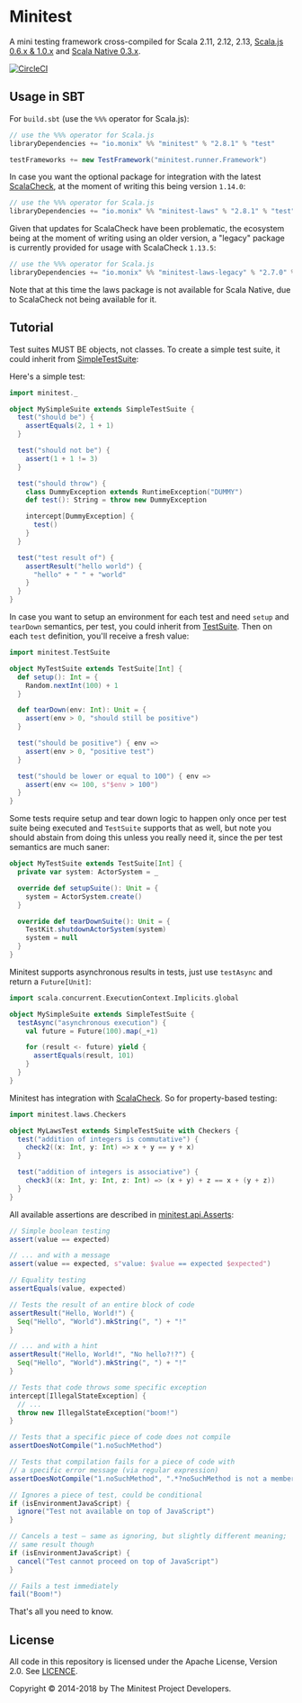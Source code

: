 # Minitest

A mini testing framework cross-compiled for Scala 2.11, 2.12,
2.13, [Scala.js 0.6.x & 1.0.x](http://www.scala-js.org/) and
[Scala Native 0.3.x](https://www.scala-native.org/).

[![CircleCI](https://circleci.com/gh/monix/minitest.svg?style=svg)](https://circleci.com/gh/monix/minitest)

## Usage in SBT

For `build.sbt` (use the `%%%` operator for Scala.js):

```scala
// use the %%% operator for Scala.js
libraryDependencies += "io.monix" %% "minitest" % "2.8.1" % "test"

testFrameworks += new TestFramework("minitest.runner.Framework")
```

In case you want the optional package for integration with the latest
[ScalaCheck](https://www.scalacheck.org/), at the moment of writing
this being version `1.14.0`:

```scala
// use the %%% operator for Scala.js
libraryDependencies += "io.monix" %% "minitest-laws" % "2.8.1" % "test"
```

Given that updates for ScalaCheck have been problematic, the ecosystem
being at the moment of writing using an older version, a "legacy" package
is currently provided for usage with ScalaCheck `1.13.5`:

```scala
// use the %%% operator for Scala.js
libraryDependencies += "io.monix" %% "minitest-laws-legacy" % "2.7.0" % "test"
```

Note that at this time the laws package is not available for Scala
Native, due to ScalaCheck not being available for it.

## Tutorial

Test suites MUST BE objects, not classes. To create a simple test suite, it could
inherit from [SimpleTestSuite](shared/src/main/scala/minitest/SimpleTestSuite.scala):

Here's a simple test:

```scala
import minitest._

object MySimpleSuite extends SimpleTestSuite {
  test("should be") {
    assertEquals(2, 1 + 1)
  }

  test("should not be") {
    assert(1 + 1 != 3)
  }

  test("should throw") {
    class DummyException extends RuntimeException("DUMMY")
    def test(): String = throw new DummyException

    intercept[DummyException] {
      test()
    }
  }

  test("test result of") {
    assertResult("hello world") {
      "hello" + " " + "world"
    }
  }
}
```

In case you want to setup an environment for each test and need `setup` and
`tearDown` semantics, per test, you could inherit from
[TestSuite](shared/src/main/scala/minitest/TestSuite.scala). Then on each `test` definition,
you'll receive a fresh value:

```scala
import minitest.TestSuite

object MyTestSuite extends TestSuite[Int] {
  def setup(): Int = {
    Random.nextInt(100) + 1
  }

  def tearDown(env: Int): Unit = {
    assert(env > 0, "should still be positive")
  }

  test("should be positive") { env =>
    assert(env > 0, "positive test")
  }

  test("should be lower or equal to 100") { env =>
    assert(env <= 100, s"$env > 100")
  }
}
```

Some tests require setup and tear down logic to happen only once per test suite
being executed and `TestSuite` supports that as well, but note you should abstain
from doing this unless you really need it, since the per test semantics are much
saner:

```scala
object MyTestSuite extends TestSuite[Int] {
  private var system: ActorSystem = _

  override def setupSuite(): Unit = {
    system = ActorSystem.create()
  }

  override def tearDownSuite(): Unit = {
    TestKit.shutdownActorSystem(system)
    system = null
  }
}
```

Minitest supports asynchronous results in tests, just use `testAsync` and
return a `Future[Unit]`:

```scala
import scala.concurrent.ExecutionContext.Implicits.global

object MySimpleSuite extends SimpleTestSuite {
  testAsync("asynchronous execution") {
    val future = Future(100).map(_+1)

    for (result <- future) yield {
      assertEquals(result, 101)
    }
  }
}
```

Minitest has integration with [ScalaCheck](https://www.scalacheck.org/).
So for property-based testing:

```scala
import minitest.laws.Checkers

object MyLawsTest extends SimpleTestSuite with Checkers {
  test("addition of integers is commutative") {
    check2((x: Int, y: Int) => x + y == y + x)
  }

  test("addition of integers is associative") {
    check3((x: Int, y: Int, z: Int) => (x + y) + z == x + (y + z))
  }
}
```

All available assertions are described in [minitest.api.Asserts](./shared/src/main/scala/minitest/api/Asserts.scala):

```scala
// Simple boolean testing
assert(value == expected)

// ... and with a message
assert(value == expected, s"value: $value == expected $expected")

// Equality testing
assertEquals(value, expected)

// Tests the result of an entire block of code
assertResult("Hello, World!") {
  Seq("Hello", "World").mkString(", ") + "!"
}

// ... and with a hint
assertResult("Hello, World!", "No hello?!?") {
  Seq("Hello", "World").mkString(", ") + "!"
}

// Tests that code throws some specific exception
intercept[IllegalStateException] {
  // ...
  throw new IllegalStateException("boom!")
}

// Tests that a specific piece of code does not compile
assertDoesNotCompile("1.noSuchMethod")

// Tests that compilation fails for a piece of code with
// a specific error message (via regular expression)
assertDoesNotCompile("1.noSuchMethod", ".*?noSuchMethod is not a member of Int")

// Ignores a piece of test, could be conditional
if (isEnvironmentJavaScript) {
  ignore("Test not available on top of JavaScript")
}

// Cancels a test — same as ignoring, but slightly different meaning;
// same result though
if (isEnvironmentJavaScript) {
  cancel("Test cannot proceed on top of JavaScript")
}

// Fails a test immediately
fail("Boom!")
```

That's all you need to know.

## License

All code in this repository is licensed under the Apache License, Version 2.0.
See [LICENCE](./LICENSE).

Copyright &copy; 2014-2018 by The Minitest Project Developers.
